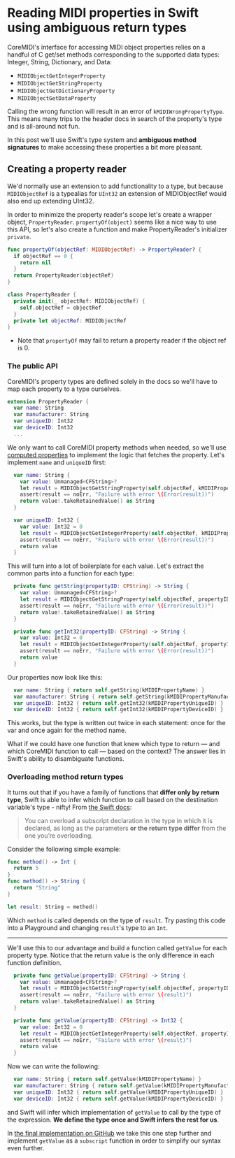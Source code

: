 # Reading MIDI properties in Swift using ambiguous return types

CoreMIDI's interface for accessing MIDI object properties relies on a handful of C get/set methods corresponding to the supported data types: Integer, String, Dictionary, and Data:

- `MIDIObjectGetIntegerProperty`
- `MIDIObjectGetStringProperty`
- `MIDIObjectGetDictionaryProperty`
- `MIDIObjectGetDataProperty`

Calling the wrong function will result in an error of `kMIDIWrongPropertyType`. This means many trips to the header docs in search of the property's type and is all-around not fun.

In this post we'll use Swift's type system and **ambiguous method signatures** to make accessing these properties a bit more pleasant.

## Creating a property reader

We'd normally use an extension to add functionality to a type, but because `MIDIObjectRef` is a typealias for `UInt32` an extension of MIDIObjectRef would also end up extending UInt32.

In order to minimize the property reader's scope let's create a wrapper object, `PropertyReader`. `propertyOf(object)` seems like a nice way to use this API, so let's also create a function and make PropertyReader's initializer `private`.

```swift
func propertyOf(objectRef: MIDIObjectRef) -> PropertyReader? {
  if objectRef == 0 {
    return nil
  }
  return PropertyReader(objectRef)
}

class PropertyReader {
  private init(_ objectRef: MIDIObjectRef) {
    self.objectRef = objectRef
  }
  private let objectRef: MIDIObjectRef
}
```

- Note that `propertyOf` may fail to return a property reader if the object ref is 0.

### The public API

CoreMIDI's property types are defined solely in the docs so we'll have to map each property to a type ourselves.

```swift
extension PropertyReader {
  var name: String
  var manufacturer: String
  var uniqueID: Int32
  var deviceID: Int32
  ...
```

We only want to call CoreMIDI property methods when needed, so we'll use [computed properties](https://developer.apple.com/library/watchos/documentation/Swift/Conceptual/Swift_Programming_Language/Properties.html#//apple_ref/doc/uid/TP40014097-CH14-ID259) to implement the logic that fetches the property. Let's implement `name` and `uniqueID` first:

```swift
  var name: String {
    var value: Unmanaged<CFString>?
    let result = MIDIObjectGetStringProperty(self.objectRef, kMIDIPropertyName, &value)
    assert(result == noErr, "Failure with error \(Error(result))")
    return value!.takeRetainedValue() as String
  }

  var uniqueID: Int32 {
    var value: Int32 = 0
    let result = MIDIObjectGetIntegerProperty(self.objectRef, kMIDIPropertyUniqueID, &value)
    assert(result == noErr, "Failure with error \(Error(result))")
    return value
  }
```

This will turn into a lot of boilerplate for each value. Let's extract the common parts into a function for each type:

```swift
  private func getString(propertyID: CFString) -> String {
    var value: Unmanaged<CFString>?
    let result = MIDIObjectGetStringProperty(self.objectRef, propertyID, &value)
    assert(result == noErr, "Failure with error \(Error(result))")
    return value!.takeRetainedValue() as String
  }

  private func getInt32(propertyID: CFString) -> String {
    var value: Int32 = 0
    let result = MIDIObjectGetIntegerProperty(self.objectRef, propertyID, &value)
    assert(result == noErr, "Failure with error \(Error(result))")
    return value
  }
```

Our properties now look like this:

```swift
  var name: String { return self.getString(kMIDIPropertyName) }
  var manufacturer: String { return self.getString(kMIDIPropertyManufacturer) }
  var uniqueID: Int32 { return self.getInt32(kMIDIPropertyUniqueID) }
  var deviceID: Int32 { return self.getInt32(kMIDIPropertyDeviceID) }
```

This works, but the type is written out twice in each statement: once for the var and once again for the method name.

What if we could have one function that knew which type to return &mdash; and which CoreMIDI function to call &mdash; based on the context? The answer lies in Swift's ability to disambiguate functions.

### Overloading method return types

It turns out that if you have a family of functions that **differ only by return type**, Swift is able to infer which function to call based on the destination variable's type - nifty! From [the Swift docs](https://developer.apple.com/library/ios/documentation/Swift/Conceptual/Swift_Programming_Language/Declarations.html#//apple_ref/doc/uid/TP40014097-CH34-ID379):

> You can overload a subscript declaration in the type in which it is declared, as long as the parameters **or the return type differ** from the one you’re overloading.

Consider the following simple example:

```swift
func method() -> Int {
  return 5
}
func method() -> String {
  return "String"
}

let result: String = method()
```

Which `method` is called depends on the type of `result`. Try pasting this code into a Playground and changing `result`'s type to an `Int`.

---

We'll use this to our advantage and build a function called `getValue` for each property type. Notice that the return value is the only difference in each function definition.

```swift
  private func getValue(propertyID: CFString) -> String {
    var value: Unmanaged<CFString>?
    let result = MIDIObjectGetStringProperty(self.objectRef, propertyID, &value)
    assert(result == noErr, "Failure with error \(result)")
    return value!.takeRetainedValue() as String
  }

  private func getValue(propertyID: CFString) -> Int32 {
    var value: Int32 = 0
    let result = MIDIObjectGetIntegerProperty(self.objectRef, propertyID, &value)
    assert(result == noErr, "Failure with error \(result)")
    return value
  }
```

Now we can write the following:

```swift
  var name: String { return self.getValue(kMIDIPropertyName) }
  var manufacturer: String { return self.getValue(kMIDIPropertyManufacturer) }
  var uniqueID: Int32 { return self.getValue(kMIDIPropertyUniqueID) }
  var deviceID: Int32 { return self.getValue(kMIDIPropertyDeviceID) }
```

and Swift will infer which implementation of `getValue` to call by the type of the expression. **We define the type once and Swift infers the rest for us**.

In [the final implementation on GitHub](https://github.com/jverkoey/swift-midi/blob/master/LUMI/Internal/PropertyReader.swift) we take this one step further and implement `getValue` as a `subscript` function in order to simplify our syntax even further.

